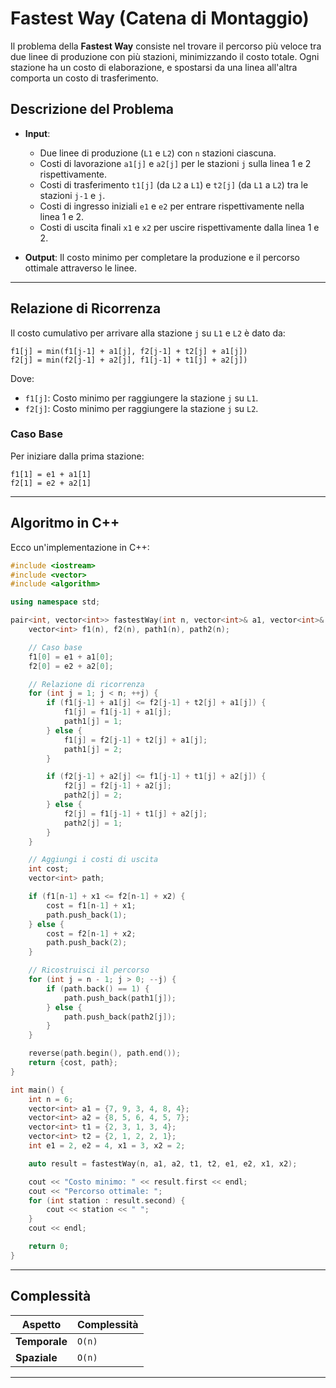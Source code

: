 # Fastest Way (Catena di Montaggio)

Il problema della **Fastest Way** consiste nel trovare il percorso più veloce tra due linee di produzione con più stazioni, minimizzando il costo totale. Ogni stazione ha un costo di elaborazione, e spostarsi da una linea all'altra comporta un costo di trasferimento.

## Descrizione del Problema

- **Input**:  
  - Due linee di produzione (`L1` e `L2`) con `n` stazioni ciascuna.
  - Costi di lavorazione `a1[j]` e `a2[j]` per le stazioni `j` sulla linea 1 e 2 rispettivamente.
  - Costi di trasferimento `t1[j]` (da `L2` a `L1`) e `t2[j]` (da `L1` a `L2`) tra le stazioni `j-1` e `j`.
  - Costi di ingresso iniziali `e1` e `e2` per entrare rispettivamente nella linea 1 e 2.
  - Costi di uscita finali `x1` e `x2` per uscire rispettivamente dalla linea 1 e 2.

- **Output**: Il costo minimo per completare la produzione e il percorso ottimale attraverso le linee.

---

## Relazione di Ricorrenza

Il costo cumulativo per arrivare alla stazione `j` su `L1` e `L2` è dato da:

```
f1[j] = min(f1[j-1] + a1[j], f2[j-1] + t2[j] + a1[j])
f2[j] = min(f2[j-1] + a2[j], f1[j-1] + t1[j] + a2[j])
```

Dove:
- `f1[j]`: Costo minimo per raggiungere la stazione `j` su `L1`.
- `f2[j]`: Costo minimo per raggiungere la stazione `j` su `L2`.

### Caso Base

Per iniziare dalla prima stazione:

```
f1[1] = e1 + a1[1]
f2[1] = e2 + a2[1]
```

---

## Algoritmo in C++

Ecco un'implementazione in C++:

```cpp
#include <iostream>
#include <vector>
#include <algorithm>

using namespace std;

pair<int, vector<int>> fastestWay(int n, vector<int>& a1, vector<int>& a2, vector<int>& t1, vector<int>& t2, int e1, int e2, int x1, int x2) {
    vector<int> f1(n), f2(n), path1(n), path2(n);

    // Caso base
    f1[0] = e1 + a1[0];
    f2[0] = e2 + a2[0];

    // Relazione di ricorrenza
    for (int j = 1; j < n; ++j) {
        if (f1[j-1] + a1[j] <= f2[j-1] + t2[j] + a1[j]) {
            f1[j] = f1[j-1] + a1[j];
            path1[j] = 1;
        } else {
            f1[j] = f2[j-1] + t2[j] + a1[j];
            path1[j] = 2;
        }

        if (f2[j-1] + a2[j] <= f1[j-1] + t1[j] + a2[j]) {
            f2[j] = f2[j-1] + a2[j];
            path2[j] = 2;
        } else {
            f2[j] = f1[j-1] + t1[j] + a2[j];
            path2[j] = 1;
        }
    }

    // Aggiungi i costi di uscita
    int cost;
    vector<int> path;

    if (f1[n-1] + x1 <= f2[n-1] + x2) {
        cost = f1[n-1] + x1;
        path.push_back(1);
    } else {
        cost = f2[n-1] + x2;
        path.push_back(2);
    }

    // Ricostruisci il percorso
    for (int j = n - 1; j > 0; --j) {
        if (path.back() == 1) {
            path.push_back(path1[j]);
        } else {
            path.push_back(path2[j]);
        }
    }

    reverse(path.begin(), path.end());
    return {cost, path};
}

int main() {
    int n = 6;
    vector<int> a1 = {7, 9, 3, 4, 8, 4};
    vector<int> a2 = {8, 5, 6, 4, 5, 7};
    vector<int> t1 = {2, 3, 1, 3, 4};
    vector<int> t2 = {2, 1, 2, 2, 1};
    int e1 = 2, e2 = 4, x1 = 3, x2 = 2;

    auto result = fastestWay(n, a1, a2, t1, t2, e1, e2, x1, x2);

    cout << "Costo minimo: " << result.first << endl;
    cout << "Percorso ottimale: ";
    for (int station : result.second) {
        cout << station << " ";
    }
    cout << endl;

    return 0;
}
```

---

## Complessità

| Aspetto             | Complessità |
|---------------------|-------------|
| **Temporale**       | `O(n)`     |
| **Spaziale**        | `O(n)`     |

---
